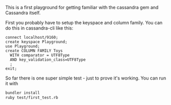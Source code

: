 This is a first playground for getting familiar with the cassandra gem and Cassandra itself.

First you probably have to setup the keyspace and column family. You can do this in cassandra-cli like this:
```
connect localhost/9160;
create keyspace Playground;
use Playground;
create COLUMN FAMILY Toys 
  WITH comparator = UTF8Type
  AND key_validation_class=UTF8Type
  ;
exit;
```

So far there is one super simple test - just to prove it's working. You can run it with
```sh
bundler install
ruby test/first_test.rb
```

